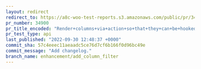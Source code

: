 ```yaml
---
layout: redirect
redirect_to: https://a8c-woo-test-reports.s3.amazonaws.com/public/pr/34900/api/index.html
pr_number: 34900
pr_title_encoded: "Render+columns+via+action+so+that+they+can+be+hooked+into"
pr_test_type: api
last_published: "2022-09-30 12:48:37 +0000"
commit_sha: 57c4eeec11aeaadc5ce76d7cf6b166f0d96bc49e
commit_message: "Add changelog."
branch_name: enhancement/add_column_filter
---
```

